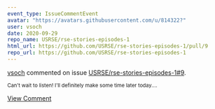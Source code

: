 ```yaml
---
event_type: IssueCommentEvent
avatar: "https://avatars.githubusercontent.com/u/814322?"
user: vsoch
date: 2020-09-29
repo_name: USRSE/rse-stories-episodes-1
html_url: https://github.com/USRSE/rse-stories-episodes-1/pull/9
repo_url: https://github.com/USRSE/rse-stories-episodes-1
---
```


<a href='https://github.com/vsoch' target='_blank'>vsoch</a> commented on issue <a href='https://github.com/USRSE/rse-stories-episodes-1/pull/9' target='_blank'>USRSE/rse-stories-episodes-1#9</a>.

<small>Can't wait to listen! I'll definitely make some time later today....</small>

<a href='https://github.com/USRSE/rse-stories-episodes-1/pull/9' target='_blank'>View Comment</a>